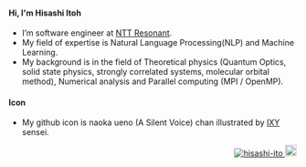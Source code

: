 ####  Hi, I'm Hisashi Itoh
- I’m software engineer at <a href="https://www.nttr.co.jp/">NTT Resonant</a>.
- My field of expertise is Natural Language Processing(NLP) and Machine Learning.
- My background is in the field of Theoretical physics (Quantum Optics, solid state physics, strongly correlated systems, molecular orbital method), Numerical analysis and Parallel computing (MPI / OpenMP).
#### Icon
- My github icon is naoka ueno (A Silent Voice) chan illustrated by <a href=https://twitter.com/Ixy>IXY</a> sensei.


<p align="right"> 
  <a href="https://github.com/hisashi-ito/hisashi-ito/">
    <img src="https://komarev.com/ghpvc/?username=hisashi-ito" alt="hisashi-ito" />
  </a>
  <a href="https://github.com/hisashi-ito">
    <img height="20" src="https://img.shields.io/github/followers/hisashi-ito?label=follow&logo=github&style=flat" />
  </a>
</p>
